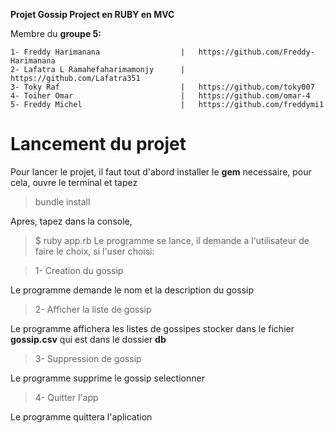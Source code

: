 **Projet <b>Gossip Project </b> en <strong>RUBY en MVC</strong>**<br>

Membre du **groupe 5:**

```mermaid
1- Freddy Harimanana                  |   https://github.com/Freddy-Harimanana 
2- Lafatra L Ramahefaharimamonjy      |   https://github.com/Lafatra351
3- Toky Raf                           |   https://github.com/toky007
4- Toiher Omar                        |   https://github.com/omar-4
5- Freddy Michel                      |   https://github.com/freddymi1
```

# Lancement du projet
Pour lancer le projet, il faut tout d'abord installer le **gem** necessaire, pour cela, ouvre le terminal et tapez 
> bundle install

Apres, tapez dans la console, 
> $ ruby app.rb
Le programme se lance, il demande a l'utilisateur de faire le choix, si l'user choisi:

> 1- Creation du gossip

Le programme demande le nom et la description du gossip

> 2- Afficher la liste de gossip

Le programme affichera les listes de gossipes stocker dans le fichier **gossip.csv** qui est dans le dossier **db**

> 3- Suppression de gossip

Le programme supprime le gossip selectionner

> 4- Quitter l'app

Le programme quittera l'aplication
